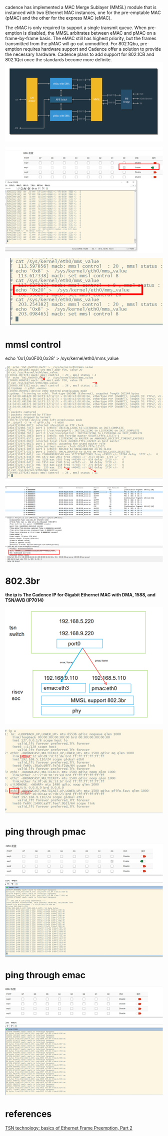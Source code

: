 cadence has implemented a MAC Merge Sublayer (MMSL) module that is instanced with two Ethernet MAC
 instances, one for the pre-emptable MAC (pMAC) and the other for the express MAC (eMAC).

The eMAC is only required to support a single transmit queue. When pre-emption is disabled, 
the MMSL arbitrates between eMAC and pMAC on a frame-by-frame basis. The eMAC still has highest priority, but the frames transmitted from the pMAC will go out unmodified. For 802.1Qbu, pre-emption requires hardware support and Cadence offer a solution to provide the necessary hardware. Cadence plans to add support for 802.1CB and 802.1Qci 
once the standards become more definite.
![image](https://github.com/magnate3/linux-riscv-dev/blob/main/exercises/iee1588/tsn/qbu/mac.png)

![image](https://github.com/magnate3/linux-riscv-dev/blob/main/exercises/iee1588/tsn/qbu/qbu.png)

![image](https://github.com/magnate3/linux-riscv-dev/blob/main/exercises/iee1588/tsn/qbu/qbu_debug.png)


# mmsl control

echo '0x1,0x0F00,0x28' >  /sys/kernel/eth0/mms_value


![image](https://github.com/magnate3/linux-riscv-dev/blob/main/exercises/iee1588/tsn/qbu/run.png)


![image](https://github.com/magnate3/linux-riscv-dev/blob/main/exercises/iee1588/tsn/qbu/tcpdump.png)


# 802.3br
**the ip is The Cadence IP for Gigabit Ethernet MAC with DMA, 1588, and TSN/AVB (IP7014)**

![image](https://github.com/magnate3/linux-riscv-dev/blob/main/exercises/iee1588/tsn/qbu/3br.png)



![image](https://github.com/magnate3/linux-riscv-dev/blob/main/exercises/iee1588/tsn/qbu/pemac.png)

# ping through pmac

![image](https://github.com/magnate3/linux-riscv-dev/blob/main/exercises/iee1588/tsn/qbu/ping_pmac.png)

# ping through emac

![image](https://github.com/magnate3/linux-riscv-dev/blob/main/exercises/iee1588/tsn/qbu/ping_emac.png)


# references

[TSN technology: basics of Ethernet Frame Preemption, Part 2](https://iebmedia.com/technology/tsn/tsn-technology-basics-of-ethernet-frame-preemption-part-2/)